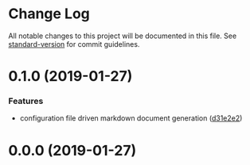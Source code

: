 # Change Log

All notable changes to this project will be documented in this file. See [standard-version](https://github.com/conventional-changelog/standard-version) for commit guidelines.

<a name="0.1.0"></a>
# 0.1.0 (2019-01-27)


### Features

* configuration file driven markdown document generation ([d31e2e2](https://github.com/mseeley/jsdoc-to-markdown/commit/d31e2e2))



<a name="0.0.0"></a>
# 0.0.0 (2019-01-27)
